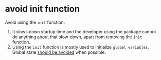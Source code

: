 # avoid init function

Avoid using the `init` function:
1) It slows down startup time and the developer using the package cannot do anything about that slow-down, apart from removing the `init` function.
2) Using the `init` function is mostly used to initialize `global variables`. 
Global state [should be avoided](https://dave.cheney.net/practical-go/presentations/qcon-china.html#_avoid_package_level_state) when possible.
